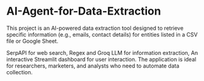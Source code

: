 # AI-Agent-for-Data-Extraction
This project is an AI-powered data extraction tool designed to retrieve specific information (e.g., emails, contact details) for entities listed in a CSV file or Google Sheet.

SerpAPI for web search,
Regex and Groq LLM for information extraction,
An interactive Streamlit dashboard for user interaction.
The application is ideal for researchers, marketers, and analysts who need to automate data collection.
